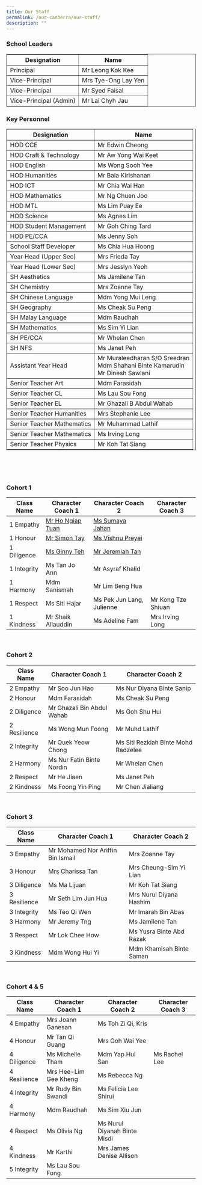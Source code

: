 ```yaml
---
title: Our Staff
permalink: /our-canberra/our-staff/
description: ""
---
```

<div>
<h3>School Leaders</h3>
<div>
<table border="1" cellspacing="0" cellpadding="0">
<tbody>
<tr>
<th><strong>Designation</strong></th>
<th><strong>Name</strong></th>
</tr>
<tr>
<td>Principal</td>
<td>Mr Leong Kok Kee</td>
</tr>
<tr>
<td>Vice-Principal</td>
<td>Mrs Tye-Ong Lay Yen</td>
</tr>
<tr>
<td>Vice-Principal</td>
<td>Mr Syed Faisal</td>
</tr>
<tr>
<td>Vice-Principal (Admin)</td>
<td>Mr Lai Chyh Jau</td>
</tr>
</tbody>
</table>
</div>
</div>
<div>
<h3>Key Personnel</h3>
<div>
<table border="1" cellspacing="0" cellpadding="0">
<tbody>
<tr>
<th><strong>Designation</strong></th>
<th><strong>Name</strong></th>
</tr>
<tr>
	<td>HOD CCE</td>
<td>Mr Edwin Cheong</td>
</tr>
<tr>
<td>HOD Craft &amp; Technology</td>
<td>Mr Aw Yong Wai Keet</td>
</tr>
<tr>
<td>HOD English</td>
<td>Ms Wong Sooh Yee</td>
</tr>
<tr>
<td>HOD Humanities</td>
<td>Mr Bala Kirishanan</td>
</tr>
<tr>
<td>HOD ICT</td>
<td>Mr Chia Wai Han</td>
</tr>
<tr>
<td>HOD Mathematics</td>
<td>Mr Ng Chuen Joo</td>
</tr>
<tr>
<td>HOD MTL</td>
<td>Ms Lim Puay Ee</td>
</tr>
<tr>
<td>HOD Science</td>
<td>Ms Agnes Lim</td>
</tr>
	<tr>
<td>HOD Student Management</td>
<td>Mr Goh Ching Tard</td>
</tr>
<tr>
<td>HOD PE/CCA</td>
<td>Ms Jenny Soh</td>
</tr>
<tr>
<td>School Staff Developer</td>
<td>Ms Chia Hua Hoong</td>
</tr>
<tr>
<td>Year Head (Upper Sec)</td>
<td>Mrs Frieda Tay</td>
</tr>
<tr>
</tr>
<tr>
<td>Year Head (Lower Sec)</td>
<td>Mrs Jesslyn Yeoh</td>
</tr>
<tr>
<td>SH Aesthetics</td>
<td>Ms Jamilene Tan</td>
</tr>
<tr>
<td>SH Chemistry</td>
<td>Mrs Zoanne Tay</td>
</tr>
<tr>
<td>SH Chinese Language</td>
<td>Mdm Yong Mui Leng</td>
</tr>
<tr>
<td>SH Geography</td>
<td>Ms Cheak Su Peng</td>
</tr>
<tr>
<td>SH Malay Language</td>
<td>Mdm Raudhah</td>
</tr>
<tr>
<td>SH Mathematics</td>
<td>Ms Sim Yi Lian</td>
</tr>
	<tr>
<td>SH PE/CCA</td>
<td>Mr Whelan Chen</td>
</tr>
<tr>
<td>SH NFS</td>
<td>Ms Janet Peh</td>
</tr>
<tr>
<td>Assistant Year Head</td>
<td>Mr Muraleedharan S/O Sreedran<br>Mdm Shahani Binte Kamarudin&nbsp;<br>Mr Dinesh Sawlani </td>
</tr>
<tr>
<td>Senior Teacher Art</td>
<td>Mdm Farasidah</td>
</tr>
<tr>
<td>Senior Teacher CL</td>
<td>Ms Lau Sou Fong</td>
</tr>
<tr>
<td>Senior Teacher EL</td>
<td>Mr Ghazali B Abdul Wahab</td>
</tr>
<tr>
<td>Senior Teacher Humanities</td>
<td>Mrs Stephanie Lee</td>
</tr>
<tr>
<td>Senior Teacher Mathematics</td>
<td>Mr Muhammad Lathif</td>
</tr>
<tr>
<td>Senior Teacher Mathematics</td>
<td>Ms Irving Long</td>
</tr>
<tr>
<td>Senior Teacher Physics</td>
<td>Mr Koh Tat Siang</td>
</tr>
</tbody>
</table>
</div>
</div>
<br>
<br>
<br>
<h3> Cohort 1 </h3>

| Class Name | Character Coach 1 | Character Coach 2 |Character Coach 3 |
| -------- | -------- | -------- |-------- |
| 1 Empathy    | [Mr Ho Ngiap Tuan](mailto:ho_ngiap_tuan@schools.gov.sg) | [Ms Sumaya Jahan](mailto:sumaya_jahan@schools.gov.sg)|
| 1 Honour     | [Mr Simon Tay](mailto:tay_seng_how@schools.gov.sg)| [Ms Vishnu Preyei](mailto:vishnu_preyei@schools.gov.sg) |
| 1 Diligence     |[Ms Ginny Teh](mailto:teh_hooi_ching@schools.gov.sg)| [Mr Jeremiah Tan](mailto:jeremiah_tan_teck_xuan@schools.gov.sg)|
| 1 Integrity     |Ms Tan Jo Ann| Mr Asyraf Khalid|
| 1 Harmony     | Mdm Sanismah| Mr Lim Beng Hua     |
| 1 Respect     | Ms Siti Hajar    | Ms Pek Jun Lang, Julienne|Mr Kong Tze Shiuan|
| 1 Kindness   | Mr Shaik Allauddin|Ms Adeline Fam|Mrs Irving Long|
<br>
<h3> Cohort 2 </h3>

| Class Name | Character Coach 1 | Character Coach 2 |
| -------- | -------- | -------- |
| 2 Empathy    | Mr Soo Jun Hao|Ms Nur Diyana Binte Sanip|
| 2 Honour     | Mdm Farasidah| Ms Cheak Su Peng|
| 2 Diligence     |Mr Ghazali Bin Abdul Wahab|Ms Goh Shu Hui|
| 2 Resilience     |Ms Wong Mun Foong|Mr Muhd Lathif|
| 2 Integrity    |Mr Quek Yeow Chong|Ms Siti Rezkiah Binte Mohd Radzelee|
| 2 Harmony     | Ms Nur Fatin Binte Nordin|Mr Whelan Chen|
| 2 Respect     |Mr He Jiaen|Ms Janet Peh|
| 2 Kindness     |Ms Foong Yin Ping |Mr Chen Jialiang|

<br>
<h3> Cohort 3 </h3>

| Class Name | Character Coach 1 | Character Coach 2 |
| -------- | -------- | -------- |
| 3 Empathy    |Mr Mohamed Nor Ariffin Bin Ismail|Mrs Zoanne Tay|
| 3 Honour     |Mrs Charissa Tan|Mrs Cheung-Sim Yi Lian|
| 3 Diligence     |Ms Ma Lijuan|Mr Koh Tat Siang|
| 3 Resilience     |Mr Seth Lim Jun Hua|Mrs Nurul Diyana Hashim|
| 3 Integrity    |Ms Teo Qi Wen|Mr Imarah Bin Abas|
| 3 Harmony     |Mr Jeremy Tng|Ms Jamilene Tan|
| 3 Respect     |Mr Lok Chee How|Ms Yusra Binte Abd Razak|
| 3 Kindness     |Mdm Wong Hui Yi|Mdm Khamisah Binte Saman|
<br>
<h3> Cohort 4 &amp; 5 </h3>

| Class Name | Character Coach 1 | Character Coach 2 |Character Coach 3 |
| -------- | -------- | -------- | -------- |
| 4 Empathy    |Mrs Joann Ganesan|Ms Toh Zi Qi, Kris|
| 4 Honour     |Mr Tan Qi Guang|Mrs Goh Wai Yee|
| 4 Diligence     |Ms Michelle Tham|Mdm Yap Hui San|Ms Rachel Lee|
| 4 Resilience     |Mrs Hee-Lim Gee Kheng|Ms Rebecca Ng|
| 4 Integrity    |Mr Rudy Bin Swandi|Ms Felicia Lee Shirui|
| 4 Harmony     |Mdm Raudhah|Ms Sim Xiu Jun|
| 4 Respect     | Ms Olivia Ng|Ms Nurul Diyanah Binte Misdi|
| 4 Kindness     |Mr Karthi|Mrs James Denise Allison|
| 5 Integrity    | Ms Lau Sou Fong|